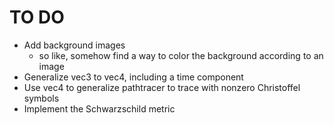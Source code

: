 # TO DO

- Add background images
    - so like, somehow find a way to color the background according to an image
- Generalize vec3 to vec4, including a time component
- Use vec4 to generalize pathtracer to trace with nonzero Christoffel symbols
- Implement the Schwarzschild metric